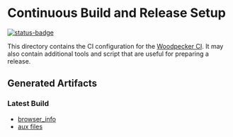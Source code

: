 # Continuous Build and Release Setup

[![status-badge](https://ci.logicalhacking.com/api/badges/afp-mirror/UPF/status.svg)](https://ci.logicalhacking.com/afp-mirror/UPF)

This directory contains the CI configuration for the [Woodpecker CI](https://woodpecker-ci.org/).
It may also contain additional tools and script that are useful for preparing a release.

## Generated Artifacts

### Latest Build

* [browser_info](https://artifacts.logicalhacking.com/ci-confidential/afp-mirror/UPF/main/latest/browser_info/Unsorted/UPF/)
* [aux files](https://artifacts.logicalhacking.com/ci-confidential/afp-mirror/UPF/main/latest/)
